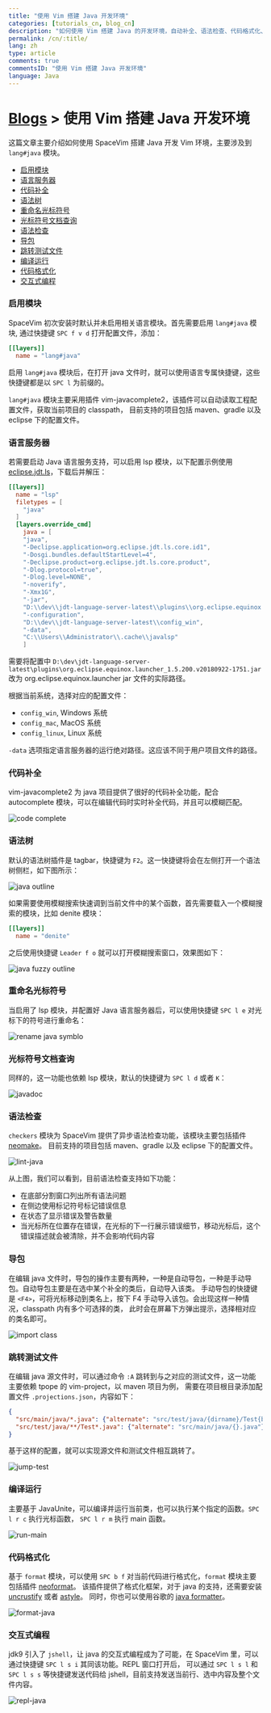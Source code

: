 ```yaml
---
title: "使用 Vim 搭建 Java 开发环境"
categories: [tutorials_cn, blog_cn]
description: "如何使用 Vim 搭建 Java 的开发环境，自动补全、语法检查、代码格式化、交互式编程以及断点调试相关使用技巧"
permalink: /cn/:title/
lang: zh
type: article
comments: true
commentsID: "使用 Vim 搭建 Java 开发环境"
language: Java
---
```


# [Blogs](../blog/) > 使用 Vim 搭建 Java 开发环境

这篇文章主要介绍如何使用 SpaceVim 搭建 Java 开发 Vim 环境，主要涉及到 `lang#java` 模块。

<!-- vim-markdown-toc GFM -->

- [启用模块](#启用模块)
- [语言服务器](#语言服务器)
- [代码补全](#代码补全)
- [语法树](#语法树)
- [重命名光标符号](#重命名光标符号)
- [光标符号文档查询](#光标符号文档查询)
- [语法检查](#语法检查)
- [导包](#导包)
- [跳转测试文件](#跳转测试文件)
- [编译运行](#编译运行)
- [代码格式化](#代码格式化)
- [交互式编程](#交互式编程)

<!-- vim-markdown-toc -->

### 启用模块

SpaceVim 初次安装时默认并未启用相关语言模块。首先需要启用
`lang#java` 模块, 通过快捷键 `SPC f v d` 打开配置文件，添加：

```toml
[[layers]]
  name = "lang#java"
```

启用 `lang#java` 模块后，在打开 java 文件时，就可以使用语言专属快捷键，这些快捷键都是以 `SPC l` 为前缀的。

`lang#java` 模块主要采用插件 vim-javacomplete2，该插件可以自动读取工程配置文件，获取当前项目的 classpath，
目前支持的项目包括 maven、gradle 以及 eclipse 下的配置文件。


### 语言服务器

若需要启动 Java 语言服务支持，可以启用 lsp 模块，以下配置示例使用 [eclipse.jdt.ls](http://ftp.yz.yamagata-u.ac.jp/pub/eclipse/jdtls/snapshots/jdt-language-server-latest.tar.gz)，下载后并解压：

```toml
[[layers]]
  name = "lsp"
  filetypes = [
    "java"
  ]
  [layers.override_cmd]
    java = [
    "java",
    "-Declipse.application=org.eclipse.jdt.ls.core.id1",
    "-Dosgi.bundles.defaultStartLevel=4",
    "-Declipse.product=org.eclipse.jdt.ls.core.product",
    "-Dlog.protocol=true",
    "-Dlog.level=NONE",
    "-noverify",
    "-Xmx1G",
    "-jar",
    "D:\\dev\\jdt-language-server-latest\\plugins\\org.eclipse.equinox.launcher_1.5.200.v20180922-1751.jar",
    "-configuration",
    "D:\\dev\\jdt-language-server-latest\\config_win",
    "-data",
    "C:\\Users\\Administrator\\.cache\\javalsp"
    ]
```


需要将配置中 `D:\dev\jdt-language-server-latest\plugins\org.eclipse.equinox.launcher_1.5.200.v20180922-1751.jar`
改为 org.eclipse.equinox.launcher jar 文件的实际路径。

根据当前系统，选择对应的配置文件：

- `config_win`, Windows 系统
- `config_mac`, MacOS 系统
- `config_linux`, Linux 系统

`-data` 选项指定语言服务器的运行绝对路径。这应该不同于用户项目文件的路径。

### 代码补全

vim-javacomplete2 为 java 项目提供了很好的代码补全功能，配合 autocomplete 模块，可以在编辑代码时实时补全代码，并且可以模糊匹配。

![code complete](https://img.spacevim.org/80611950-e36f1e00-8a6d-11ea-8800-8593402761d4.png)

### 语法树

默认的语法树插件是 tagbar，快捷键为 `F2`。这一快捷键将会在左侧打开一个语法树侧栏，如下图所示：

![java outline](https://img.spacevim.org/80612099-13b6bc80-8a6e-11ea-99da-a4a656b8009e.png)

如果需要使用模糊搜索快速调到当前文件中的某个函数，首先需要载入一个模糊搜索的模块，比如 denite 模块：

```toml
[[layers]]
  name = "denite"
```

之后使用快捷键 `Leader f o` 就可以打开模糊搜索窗口，效果图如下：

![java fuzzy outline](https://img.spacevim.org/80612410-86279c80-8a6e-11ea-884e-539781f0af36.gif)

### 重命名光标符号

当启用了 lsp 模块，并配置好 Java 语言服务器后，可以使用快捷键 `SPC l e` 对光标下的符号进行重命名：

![rename java symblo](https://img.spacevim.org/80612586-bcfdb280-8a6e-11ea-8b24-7809dc022417.gif)

### 光标符号文档查询

同样的，这一功能也依赖 lsp 模块，默认的快捷键为 `SPC l d` 或者 `K`：

![javadoc](https://img.spacevim.org/80612801-0cdc7980-8a6f-11ea-82b5-62f7dec57138.gif)

### 语法检查

`checkers` 模块为 SpaceVim 提供了异步语法检查功能，该模块主要包括插件 [neomake](https://github.com/neomake/neomake)。
目前支持的项目包括 maven、gradle 以及 eclipse 下的配置文件。

![lint-java](https://img.spacevim.org/80613077-5f1d9a80-8a6f-11ea-8622-7bcea958f1a5.png)

从上图，我们可以看到，目前语法检查支持如下功能：

- 在底部分割窗口列出所有语法问题
- 在侧边使用标记符号标记错误信息
- 在状态了显示错误及警告数量
- 当光标所在位置存在错误，在光标的下一行展示错误细节，移动光标后，这个错误描述就会被清除，并不会影响代码内容

### 导包

在编辑 java 文件时，导包的操作主要有两种，一种是自动导包，一种是手动导包。自动导包主要是在选中某个补全的类后，自动导入该类。
手动导包的快捷键是 `<F4>`，可将光标移动到类名上，按下 F4 手动导入该包。会出现这样一种情况，classpath 内有多个可选择的类，
此时会在屏幕下方弹出提示，选择相对应的类名即可。

![import class](https://img.spacevim.org/80613234-92f8c000-8a6f-11ea-8cb7-584ed3545cb7.png)

### 跳转测试文件

在编辑 java 源文件时，可以通过命令 `:A` 跳转到与之对应的测试文件，这一功能主要依赖 tpope 的 vim-project，以 maven 项目为例，
需要在项目根目录添加配置文件 `.projections.json`，内容如下：

```json
{
  "src/main/java/*.java": {"alternate": "src/test/java/{dirname}/Test{basename}.java"},
  "src/test/java/**/Test*.java": {"alternate": "src/main/java/{}.java"}
}
```

基于这样的配置，就可以实现源文件和测试文件相互跳转了。

![jump-test](https://img.spacevim.org/80613408-d7845b80-8a6f-11ea-83cd-c44af9a12656.gif)

### 编译运行

主要基于 JavaUnite，可以编译并运行当前类，也可以执行某个指定的函数。`SPC l r c` 执行光标函数， `SPC l r m` 执行 main 函数。

![run-main](https://img.spacevim.org/80613620-19ad9d00-8a70-11ea-97e1-d8e4c0033536.gif)


### 代码格式化

基于 `format` 模块，可以使用 `SPC b f` 对当前代码进行格式化，`format` 模块主要包括插件 [neoformat](https://github.com/sbdchd/neoformat)。
该插件提供了格式化框架，对于 java 的支持，还需要安装 [uncrustify](http://astyle.sourceforge.net/) 或者 [astyle](http://astyle.sourceforge.net/)。
同时，你也可以使用谷歌的 [java formatter](https://github.com/google/google-java-format)。

![format-java](https://img.spacevim.org/80613869-5e393880-8a70-11ea-9fc7-3e5661af80cd.gif)

### 交互式编程

jdk9 引入了 `jshell`，让 java 的交互式编程成为了可能，在 SpaceVim 里，可以通过快捷键 `SPC l s i` 其同该功能。REPL 窗口打开后，
可以通过 `SPC l s l` 和 `SPC l s s` 等快捷键发送代码给 jshell，目前支持发送当前行、选中内容及整个文件内容。

![repl-java](https://img.spacevim.org/80614311-e0c1f800-8a70-11ea-8930-9bdad411bbed.gif)


